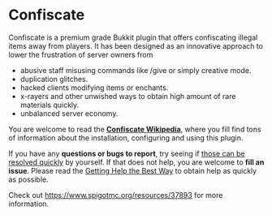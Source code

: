 # Confiscate
Confiscate is a premium grade Bukkit plugin that offers confiscating illegal items away from players. It has been designed as an innovative approach to lower the frustration of server owners from

* abusive staff misusing commands like /give or simply creative mode.
* duplication glitches.
* hacked clients modifying items or enchants.
* x-rayers and other unwished ways to obtain high amount of rare materials quickly.
* unbalanced server economy.

You are welcome to read the **[Confiscate Wikipedia](https://github.com/kangarko/Confiscate/wiki)**, where you fill find tons of information about the installation, configuring and using this plugin.

If you have any **questions or bugs to report**, try seeing if [those can be resolved quickly](https://github.com/kangarko/Confiscate/wiki/Common-Issues) by yourself. If that does not help, you are welcome to **fill an issue**. Please read the [Getting Help the Best Way](https://github.com/kangarko/Confiscate/wiki/Getting-Help-the-Right-Way) to obtain help as quickly as possible.

Check out https://www.spigotmc.org/resources/37893 for more information.
